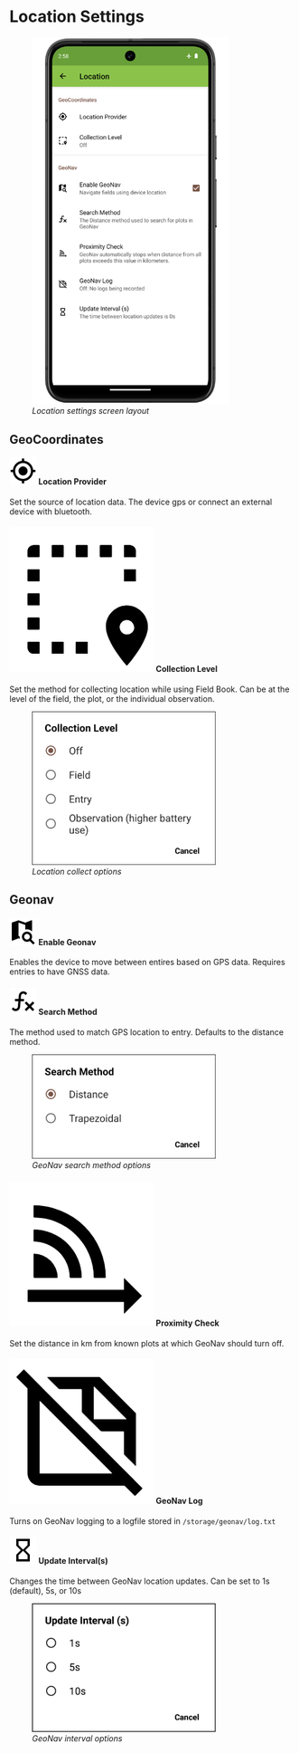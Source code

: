 <link rel="stylesheet" type="text/css" href="_styles/styles.css">

# Location Settings

<figure class="image">
  <img class="screenshot" src="_static/images/settings/location/settings_location_framed.png" width="350px"> 
  <figcaption><i>Location settings screen layout</i></figcaption> 
</figure>

## GeoCoordinates

#### <img class="icon" src="_static/icons/formats/crosshairs-gps.png"> Location Provider

Set the source of location data. The device gps or connect an external device with bluetooth.

#### <img class="icon" src="_static/icons/settings/location/select-marker.png"> Collection Level

Set the method for collecting location while using Field Book. Can be at the level of the field, the plot, or the individual observation.

<figure class="image">
  <img class="screenshot" src="_static/images/settings/location/settings_location_collection_level.png" width="325px"> 
  <figcaption class="screenshot-caption"><i>Location collect options</i></figcaption> 
</figure>

## Geonav

#### <img class="icon" src="_static/icons/settings/location/map-search.png"> Enable Geonav

Enables the device to move between entires based on GPS data. Requires entries to have GNSS data.

#### <img class="icon" src="_static/icons/settings/location/function-variant.png"> Search Method

The method used to match GPS location to entry. Defaults to the distance method.

<figure class="image">
  <img class="screenshot" src="_static/images/settings/location/settings_location_search_method.png" width="325px"> 
  <figcaption class="screenshot-caption"><i>GeoNav search method options</i></figcaption> 
</figure>

#### <img class="icon" src="_static/icons/settings/location/signal-distance-variant.png"> Proximity Check

Set the distance in km from known plots at which GeoNav should turn off.

#### <img class="icon" src="_static/icons/settings/location/note-off-outline.png"> GeoNav Log

Turns on GeoNav logging to a logfile stored in `/storage/geonav/log.txt`

#### <img class="icon" src="_static/icons/settings/location/timer-sand-empty.png"> Update Interval(s)

Changes the time between GeoNav location updates. Can be set to 1s (default), 5s, or 10s

<figure class="image">
  <img class="screenshot" src="_static/images/settings/location/settings_location_update_interval.png" width="325px"> 
  <figcaption class="screenshot-caption"><i>GeoNav interval options</i></figcaption> 
</figure>
